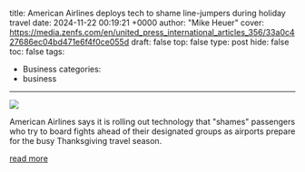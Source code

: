 title: American Airlines deploys tech to shame line-jumpers during holiday travel
date: 2024-11-22 00:19:21 +0000
author: "Mike Heuer"
cover: https://media.zenfs.com/en/united_press_international_articles_356/33a0c427686ec04bd471e6f4f0ce055d
draft: false
top: false
type: post
hide: false
toc: false
tags:
  - Business
categories:
  - business
---

![](https://media.zenfs.com/en/united_press_international_articles_356/33a0c427686ec04bd471e6f4f0ce055d)

American Airlines says it is rolling out technology that "shames" passengers who try to board fights ahead of their designated groups as airports prepare for the busy Thanksgiving travel season.

[read more](https://www.upi.com/Top_News/US/2024/11/21/american-airines-boarding-technology/6951732232909/)
